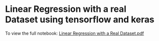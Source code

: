# Linear Regression with a real Dataset using tensorflow and keras

To view the full notebook:
[Linear Regression with a Real Dataset.pdf](https://github.com/vineetver/Linear-Regression-tf-keras/files/5109717/Linear.Regression.with.a.Real.Dataset.pdf)
